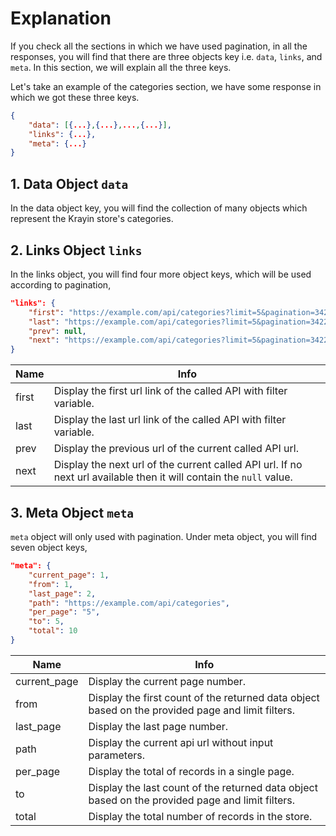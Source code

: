 # Explanation

If you check all the sections in which we have used pagination, in all the responses, you will find that there are three objects key i.e. `data`, `links`, and `meta`. In this section, we will explain all the three keys.

Let's take an example of the categories section, we have some response in which we got these three keys.

~~~json
{
    "data": [{...},{...},...,{...}],
    "links": {...},
    "meta": {...}
}
~~~

## 1. Data Object `data`

In the data object key, you will find the collection of many objects which represent the Krayin store's categories.

## 2. Links Object `links`

In the links object, you will find four more object keys, which will be used according to pagination,

  ~~~json
  "links": {
      "first": "https://example.com/api/categories?limit=5&pagination=342234&page=1",
      "last": "https://example.com/api/categories?limit=5&pagination=342234&page=2",
      "prev": null,
      "next": "https://example.com/api/categories?limit=5&pagination=342234&page=2"
  }
  ~~~

  | Name          | Info                                                                                                                |
  | ------------- | ------------------------------------------------------------------------------------------------------------------- |
  | first         | Display the first url link of the called API with filter variable.                                                  |
  | last          | Display the last url link of the called API with filter variable.                                                   |
  | prev          | Display the previous url of the current called API url.                                                             |
  | next          | Display the next url of the current called API url. If no next url available then it will contain the `null` value. |

## 3. Meta Object `meta`

`meta` object will only used with pagination. Under meta object, you will find seven object keys,

  ~~~json
  "meta": {
      "current_page": 1,
      "from": 1,
      "last_page": 2,
      "path": "https://example.com/api/categories",
      "per_page": "5",
      "to": 5,
      "total": 10
  }
  ~~~

  | Name          | Info                                                                                               | 
  | ------------- | -------------------------------------------------------------------------------------------------- |
  | current_page  | Display the current page number.                                                                   |
  | from          | Display the first count of the returned data object based on the provided page and limit filters.  |
  | last_page     | Display the last page number.                                                                      |
  | path          | Display the current api url without input parameters.                                              |
  | per_page      | Display the total of records in a single page.                                                     |
  | to            | Display the last count of the returned data object based on the provided page and limit filters.   |
  | total         | Display the total number of records in the store.                                                  |